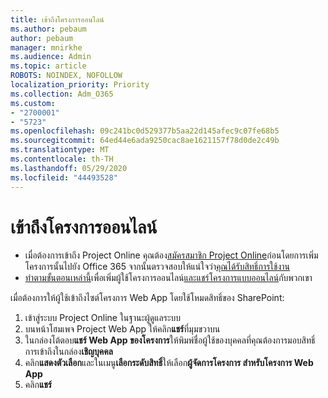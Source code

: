 ```yaml
---
title: เข้าถึงโครงการออนไลน์
ms.author: pebaum
author: pebaum
manager: mnirkhe
ms.audience: Admin
ms.topic: article
ROBOTS: NOINDEX, NOFOLLOW
localization_priority: Priority
ms.collection: Adm_O365
ms.custom:
- "2700001"
- "5723"
ms.openlocfilehash: 09c241bc0d529377b5aa22d145afec9c07fe68b5
ms.sourcegitcommit: 64ed44e6ada9250cac8ae1621157f78d0de2c49b
ms.translationtype: MT
ms.contentlocale: th-TH
ms.lasthandoff: 05/29/2020
ms.locfileid: "44493528"
---
```

# <a name="access-project-online"></a>เข้าถึงโครงการออนไลน์

- เมื่อต้องการเข้าถึง Project Online คุณต้อง[สมัครสมาชิก Project Online](https://docs.microsoft.com/ProjectOnline/get-started-with-project-online)ก่อนโดยการเพิ่มโครงการนั้นไปยัง Office 365 จากนั้นตรวจสอบให้แน่ใจว่า[คุณได้รับสิทธิ์การใช้งาน](https://docs.microsoft.com/ProjectOnline/step-1-sign-up-for-project-online#next-make-sure-you-can-get-in)
- [ทําตามขั้นตอนเหล่านี้](https://docs.microsoft.com/ProjectOnline/step-2-add-people-to-project-online)เพื่อเพิ่มผู้ใช้โครงการออนไลน์[และแชร์โครงการแบบออนไลน์](https://docs.microsoft.com/ProjectOnline/step-2-add-people-to-project-online#4-finally-share-project-online-with-the-people-you-added)กับพวกเขา

เมื่อต้องการให้ผู้ใช้เข้าถึงไซต์โครงการ Web App โดยใช้โหมดสิทธิ์ของ SharePoint:

1. เข้าสู่ระบบ Project Online ในฐานะผู้ดูแลระบบ
2. บนหน้าโฮมเพจ Project Web App ให้คลิก**แชร์**ที่มุมขวาบน
3. ในกล่องโต้ตอบ**แชร์ Web App ของโครงการ**ให้พิมพ์ชื่อผู้ใช้ของบุคคลที่คุณต้องการมอบสิทธิ์การเข้าถึงในกล่อง**เชิญบุคคล**
4. คลิก**แสดงตัวเลือก**และในเมนู**เลือกระดับสิทธิ์**ให้เลือก**ผู้จัดการโครงการ สําหรับโครงการ Web App**
5. คลิก**แชร์**
